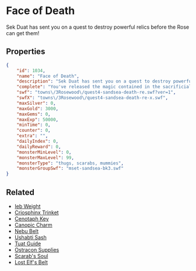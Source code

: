 # Face of Death

Sek Duat has sent you on a quest to destroy powerful relics before the Rose can get them!

## Properties

```json
{
    "id": 1034,
    "name": "Face of Death",
    "description": "Sek Duat has sent you on a quest to destroy powerful relics before the Rose can get them!",
    "complete": "You've released the magic contained in the sacrificial crystal! That's good... right?",
    "swf": "towns\/3Rosewood\/quest4-sandsea-death-re.swf?ver=1",
    "swfX": "towns\/3Rosewood\/quest4-sandsea-death-re-x.swf",
    "maxSilver": 0,
    "maxGold": 3000,
    "maxGems": 0,
    "maxExp": 50000,
    "minTime": 0,
    "counter": 0,
    "extra": "",
    "dailyIndex": 0,
    "dailyReward": 0,
    "monsterMinLevel": 0,
    "monsterMaxLevel": 99,
    "monsterType": "thugs, scarabs, mummies",
    "monsterGroupSwf": "mset-sandsea-bk3.swf"
}
```

## Related

- [Ieb Weight](../items/9305-ieb-weight.md)
- [Criosphinx Trinket](../items/9306-criosphinx-trinket.md)
- [Cenotaph Key](../items/9307-cenotaph-key.md)
- [Canopic Charm](../items/9308-canopic-charm.md)
- [Nebu Belt](../items/9309-nebu-belt.md)
- [Ushabti Sash](../items/9310-ushabti-sash.md)
- [Tuat Guide](../items/9311-tuat-guide.md)
- [Ostracon Supplies](../items/9312-ostracon-supplies.md)
- [Scarab's Soul](../items/19617-scarab-s-soul.md)
- [Lost Elf's Belt](../items/19618-lost-elf-s-belt.md)

